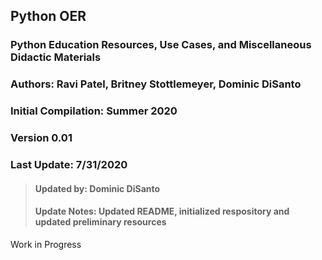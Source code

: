 ## Python OER
### Python Education Resources, Use Cases, and Miscellaneous Didactic Materials
### Authors: Ravi Patel, Britney Stottlemeyer, Dominic DiSanto
### Initial Compilation: Summer 2020
### Version 0.01
### Last Update: 7/31/2020
 > #### Updated by: Dominic DiSanto
 > #### Update Notes: Updated README, initialized respository and updated preliminary resources 

Work in Progress
